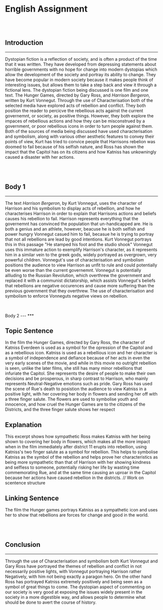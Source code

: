 # English Assignment
<br>
<br>



Introduction
---
***

Dystopian fiction is a reflection of society, and is often a product of the time that it was written. They have developed from depressing statements about horrible governments with no hope for change into modern dystopias which allow the development of the society and portray its ability to change. They have become popular in modern society because it makes people think of interesting issues, but allows them to take a step back and view it through a fictional lens. The dystopian fiction being discussed is one film and one text. The Hunger Games, directed by Gary Ross, and *Harrison Bergeron*, written by Kurt Vonnegut. Through the use of Characterisation both of the selected media have explored acts of rebellion and conflict. They both position the reader to percicve the rebellious acts against the current governemnt, or society, as positive things. However, they both explore the impaces of rebellious actions and how they can be misconstrued by a government, or poor rebellious icons in order to turn people against them. Both of the sources of media being discussed have used characterisation and symbolism, along with various other aesthetic features to convey their points of view, Kurt has tried to convice people that Harrisons rebelion was doomed to fail because of his selfish nature, and Ross has shown the impact that the Capitol has on its citizens and how Katniss has unkowningly caused a disaster with her actions. 

<br><br>

Body 1 
---
***
The text *Harrison Bergeron*, by Kurt Vonnegut, uses the character of Harrison and his symbolism to display acts of rebellion, and how he characterises Harrison in order to explain that Harrisons actions and beliefs causes his rebellion to fail. Harrison represents everything that the governemnt has convinced the population that un-handicapped are. He is both a genius and an athlete, however, beacuse he is both selfish and power hungry Vonnegut casued him to fail, becasue he is trying to portray that not all rebellions are lead by good intentions. Kurt Vonnegut portrays this in this passage "He stamped his foot and the studio shook" Vonnegut uses this immature action to exemplify Harrison's character, as it represents him in a similar vein to the greek gods, widely portrayed as overgrown, very powerful children. Vonnegut's use of characterisation and symbolism positions the audience to view Harrison as unfit to rule and could potentially be even worse than the current governemnt. Vonnegut is potentially allluding to the Russian Revolution, which overthrew the government and replaced it with a communist dictatorship, which assists Vonnegut's beliefs that rebellions are negative occurences and cause more suffering than the previous government that they overthrew. The use of characterisation and symbolism to enforce Vonneguts negative views on rebellion. 

<br>
<br>
 Body 2
---
***

## Topic Sentence 

In the film the Hunger Games, directed by Gary Ross, the character of Katniss Everdeen is used as a symbol for the opression of the Capitol and as a rebellious icon. 
 Katniss is used as a rebellious icon and her character is a symbol of independence and defiance because of her acts in even the very early scenes of the movie, and while in this movie no outright rebellion is seen, unlike the later films, she still has many minor rebellions that infuriate the Capitol. She represents the desire of people to make their own decisions and be prosperous, in sharp contrast to Harrison, who mainly represents Neutral-Negative emotions such as pride. Gary Ross has used the scene of Rue's death to posistion the audience to view Katniss in a positive light, with her covering her body in flowers and sending her off with a three finger salute. The flowers are used to symbolise youth and innocence, and how cruel the Hunger Games are to the citizens of the Districts, and the three finger salute shows her respect 

<!-- Ross uses the scene of Rue's Death, which contains not a shred of dialogue but is impactful nonetheless, an excerpt from the book which this scene is based on reads "I decorate her body in the flowers, covering the ugly wound. Wreathing her face. Weaving her hair with bright colours...She could really be asleep in that meadow after all."//Book Evidence Bad // Use symbolism flowers and // what do the flowers represent // how does this position the audience to view katniss  -->

## Explanation
This excerpt shows how sympathetic Ross makes Katniss with her being shown to covering her body in flowers, which makes all the more impact when in the film immediately after district 11 erupts into rebellion, using Katniss's two finger salute as a symbol for rebellion. This helps to symbolise Katniss as the symbol of the rebellion and helps prove her characteristics as being more sympathetic than that of Harrison with her showing kindness and selfless to someone, potentially risking her life by wasting time commemorating Rue, and at the same time causing an uproar in the Capitol because her actions have caused rebellion in the districts. // Work on scentence structure 

## Linking Sentence 

The film the Hunger games portrays Katniss as a sympathetic icon and uses her to show that rebellions are forces for change and good in the world. 

<br>
<br>

 Conclusion
---
***

Through the use of Characterisation and symbolism both Kurt Vonnegut and Gary Ross have portrayed the themes of rebellion and conflict in not necessarily positive lights, with Vonnegut portraying Harrison rather Negatively, with him not being exactly a paragon hero. On the other hand Ross has portrayed Katniss extremely positively and being seen as a symbol of great things to come. The dystopian aspect of commenting on our society is very good at exposing the issues widely present in the society in a more digestible way, and allows people to determine what should be done to avert the course of history. 